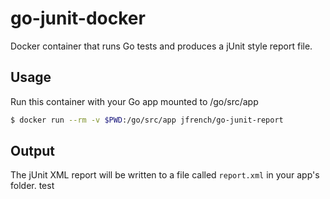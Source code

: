 go-junit-docker
===============

Docker container that runs Go tests and produces a jUnit style report file.

## Usage

Run this container with your Go app mounted to /go/src/app

```bash
$ docker run --rm -v $PWD:/go/src/app jfrench/go-junit-report
```

## Output

The jUnit XML report will be written to a file called `report.xml` in your app's folder.
test
